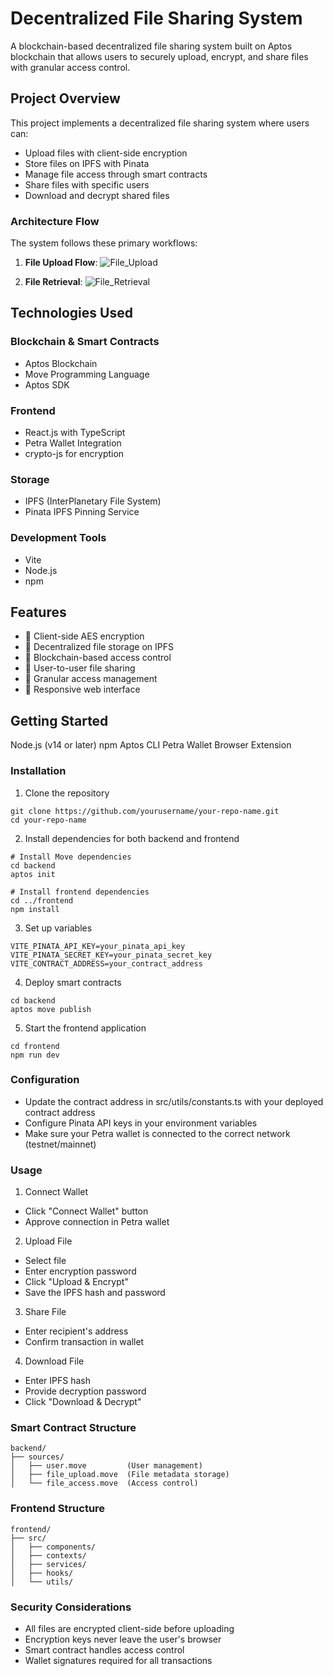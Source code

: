 # Decentralized File Sharing System

A blockchain-based decentralized file sharing system built on Aptos blockchain that allows users to securely upload, encrypt, and share files with granular access control.

## Project Overview

This project implements a decentralized file sharing system where users can:
- Upload files with client-side encryption
- Store files on IPFS with Pinata
- Manage file access through smart contracts
- Share files with specific users
- Download and decrypt shared files

### Architecture Flow

The system follows these primary workflows:

1. **File Upload Flow**:
![File_Upload](https://github.com/user-attachments/assets/bdad31ee-de8e-4c45-9526-ec4d6e5a0c48)

2. **File Retrieval**:
![File_Retrieval](https://github.com/user-attachments/assets/1e557712-68a9-49bd-b2cc-deae094451c9)

## Technologies Used
### Blockchain & Smart Contracts

- Aptos Blockchain
- Move Programming Language
- Aptos SDK

### Frontend

- React.js with TypeScript
- Petra Wallet Integration
- crypto-js for encryption

### Storage

- IPFS (InterPlanetary File System)
- Pinata IPFS Pinning Service

### Development Tools

- Vite
- Node.js
- npm

## Features

- 🔐 Client-side AES encryption
- 📁 Decentralized file storage on IPFS
- 🔗 Blockchain-based access control
- 👥 User-to-user file sharing
- 🎯 Granular access management
- 📱 Responsive web interface

## Getting Started
Node.js (v14 or later)
npm
Aptos CLI
Petra Wallet Browser Extension

### Installation

1. Clone the repository
```
git clone https://github.com/yourusername/your-repo-name.git
cd your-repo-name
```

2. Install dependencies for both backend and frontend
```
# Install Move dependencies
cd backend
aptos init

# Install frontend dependencies
cd ../frontend
npm install
```

3. Set up variables
```
VITE_PINATA_API_KEY=your_pinata_api_key
VITE_PINATA_SECRET_KEY=your_pinata_secret_key
VITE_CONTRACT_ADDRESS=your_contract_address
```

4. Deploy smart contracts
```
cd backend
aptos move publish
```

5. Start the frontend application
```
cd frontend
npm run dev
```

### Configuration

- Update the contract address in src/utils/constants.ts with your deployed contract address
- Configure Pinata API keys in your environment variables
- Make sure your Petra wallet is connected to the correct network (testnet/mainnet)

### Usage

1. Connect Wallet

- Click "Connect Wallet" button
- Approve connection in Petra wallet


2. Upload File

- Select file
- Enter encryption password
- Click "Upload & Encrypt"
- Save the IPFS hash and password


3. Share File

- Enter recipient's address
- Confirm transaction in wallet


4. Download File

- Enter IPFS hash
- Provide decryption password
- Click "Download & Decrypt"

### Smart Contract Structure
```
backend/
├── sources/
│   ├── user.move         (User management)
│   ├── file_upload.move  (File metadata storage)
│   └── file_access.move  (Access control)
```

### Frontend Structure
```
frontend/
├── src/
│   ├── components/
│   ├── contexts/
│   ├── services/
│   ├── hooks/
│   └── utils/
```

### Security Considerations

- All files are encrypted client-side before uploading
- Encryption keys never leave the user's browser
- Smart contract handles access control
- Wallet signatures required for all transactions
